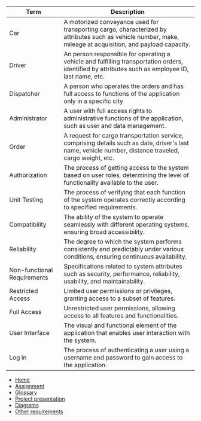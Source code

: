 | Term                      | Description|
|---------------------------|------------|
| Car                       | A motorized conveyance used for transporting cargo, characterized by attributes such as vehicle number, make, mileage at acquisition, and payload capacity.|
| Driver                    | An person responsible for operating a vehicle and fulfilling transportation orders, identified by attributes such as employee ID, last name, etc.|
| Dispatcher                | A person who operates the orders and has full access to functions of the application only in a specific city|
| Administrator             | A user with full access rights to administrative functions of the application, such as user and data management. |
| Order                     | A request for cargo transportation service, comprising details such as date, driver's last name, vehicle number, distance traveled, cargo weight, etc.|
| Authorization             | The process of getting access to the system based on user roles, determining the level of functionality available to the user.|
| Unit Testing        | The process of verifying that each function of the system operates correctly according to specified requirements.|
| Compatibility             | The ability of the system to operate seamlessly with different operating systems, ensuring broad accessibility.|
| Reliability               | The degree to which the system performs consistently and predictably under various conditions, ensuring continuous availability.|
| Non-functional Requirements| Specifications related to system attributes such as security, performance, reliability, usability, and maintainability.|
| Restricted Access         | Limited user permissions or privileges, granting access to a subset of features.            |
| Full Access               | Unrestricted user permissions, allowing access to all features and functionalities.                                |
| User Interface            | The visual and functional element of the application that enables user interaction with the system.           |
| Log in                    | The process of authenticating a user using a username and password to gain access to the application.        |

<link rel="stylesheet" href="/assets/css/style.scss">

<div class="sidebar">
    <ul>
        <li><a href="https://fpmi-tp2024.github.io/tpmp-gpd-lab5-hryakopluxi/index.html">Home</a></li>
        <li><a href="https://fpmi-tp2024.github.io/tpmp-gpd-lab5-hryakopluxi/assignment.html">Assignment</a></li>
        <li><a href="https://fpmi-tp2024.github.io/tpmp-gpd-lab5-hryakopluxi/glossary.html">Glossary</a></li>
        <li><a href="https://fpmi-tp2024.github.io/tpmp-gpd-lab5-hryakopluxi/presentation.html">Project presentation</a></li>
        <li><a href="https://fpmi-tp2024.github.io/tpmp-gpd-lab5-hryakopluxi/diagrams.html">Diagrams</a></li>
        <li><a href="https://fpmi-tp2024.github.io/tpmp-gpd-lab5-hryakopluxi/requirements.html">Other requirements</a></li>
    </ul>
</div>
